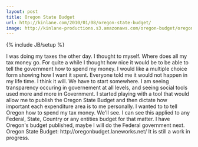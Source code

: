 ```yaml
---
layout: post
title: Oregon State Budget
url: http://kinlane.com/2010/01/08/oregon-state-budget/
image: http://kinlane-productions.s3.amazonaws.com/oregon-budget/oregon-capital.jpg
---
```

{% include JB/setup %}
<p>
     I was doing my taxes the other day. I thought to myself. Where does all my tax money go. For quite a while I thought how nice it would be to be able to tell the government how to spend my money. I would like a multiple choice form showing how I want it spent. Everyone told me it would not happen in my life time. I think it will. We have to start somewhere. I am seeing transparency occuring in governement at all levels, and seeing social tools used more and more in Government. I started playing with a tool that would allow me to publish the Oregon State Budget and then dictate how important each expenditure area is to me personally. I wanted to to tell Oregon how to spend my tax money. We'll see. I can see this applied to any Federal, State, Country or any entities budget for that matter. I have Oregon's budget published, maybe I will do the Federal government next. Oregon State Budget: http://oregonbudget.laneworks.net/ It is still a work in progress.
</p>